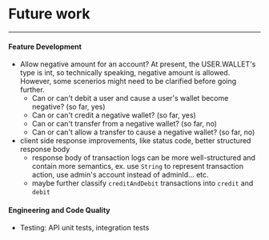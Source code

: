 # Future work
------

#### Feature Development

- Allow negative amount for an account? At present, the USER.WALLET's type is int, so technically speaking, negative amount is allowed. However, some scenerios might need to be clarified before going further.
  - Can or can't debit a user and cause a user's wallet become negative? (so far, yes)
  - Can or can't credit a negative wallet? (so far, yes)
  - Can or can't transfer from a negative wallet? (so far, no)
  - Can or can't allow a transfer to cause a negative wallet? (so far, no)
- client side response improvements, like status code, better structured response body
  - response body of transaction logs can be more well-structured and contain more semantics, ex. use `String` to represent transaction action, use admin's account instead of adminId... etc.
  - maybe further classify `creditAndDebit` transactions into `credit` and `debit`

#### Engineering and Code Quality

- Testing: API unit tests, integration tests

